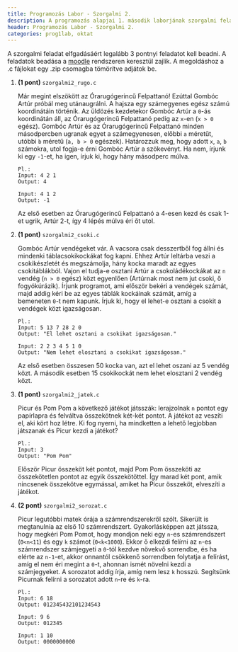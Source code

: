 ```yaml
---
title: Programozás Labor - Szorgalmi 2.
description: A programozás alapjai 1. második laborjának szorgalmi feladatai
header: Programozás Labor - Szorgalmi 2.
categories: prog1lab, oktat
---
```

A szorgalmi feladat elfgadásáért legalább 3 pontnyi feladatot kell beadni. A feladatok beadása a [moodle](https://moodle.hit.bme.hu/) rendszeren keresztül zajlik. A megoldáshoz a .c fájlokat egy .zip csomagba tömörítve adjátok be.

1. **(1 pont)** `szorgalmi2_rugo.c`

    Már megint elszökött az Órarugógerincű Felpattanó! Ezúttal Gombóc Artúr próbál meg utánaugrálni. A hajsza egy számegyenes egész számú koordinátáin történik. Az üldözés kezdetekor Gombóc Artúr a `0`-ás koordinátán áll, az Órarugógerincű Felpattanó pedig az `x`-en (`x > 0` egész). Gombóc Artúr és az Órarugógerincű Felpattanó minden másodpercben ugranak egyet a számegyenesen, előbbi `a` méretűt, utóbbi `b` méretű (`a, b > 0` egészek). Határozzuk meg, hogy adott `x`, `a`, `b` számokra, utol fogja-e érni Gombóc Artúr a szökevényt. Ha nem, írjunk ki egy `-1`-et, ha igen, írjuk ki, hogy hány másodperc múlva.

    ```
    Pl.:
    Input: 4 2 1
    Output: 4

    Input: 4 1 2
    Output: -1
    ```

    Az első esetben az Órarugógerincű Felpattanó a 4-esen kezd és csak 1-et ugrik, Artúr 2-t, így 4 lépés múlva éri őt utol.

2. **(1 pont)** `szorgalmi2_csoki.c`

    Gombóc Artúr vendégeket vár. A vacsora csak desszertből fog állni és mindenki táblacsokikockákat fog kapni. Ehhez Artúr leltárba veszi a csokikészletét és megszámolja, hány kocka maradt az egyes csokitáblákból. Vajon el tudja-e osztani Artúr a csokoládékockákat az `n` vendég (`n > 0` egész) közt egyenlően (Artúrnak most nem jut csoki, ő fogyókúrázik). Írjunk programot, ami először bekéri a vendégek számát, majd addig kéri be az egyes táblák kockáinak számát, amíg a bemeneten `0`-t nem kapunk. Írjuk ki, hogy el lehet-e osztani a csokit a vendégek közt igazságosan.

    ```
    Pl.:
    Input: 5 13 7 28 2 0
    Output: "El lehet osztani a csokikat igazságosan."

    Input: 2 2 3 4 5 1 0
    Output: "Nem lehet elosztani a csokikat igazságosan."
    ```

    Az első esetben összesen 50 kocka van, azt el lehet oszani az 5 vendég közt. A második esetben 15 csokikockát nem lehet elosztani 2 vendég közt.

3. **(1 pont)** `szorgalmi2_jatek.c`

    Picur és Pom Pom a következő játékot játsszák: lerajzolnak `n` pontot egy papírlapra és felváltva összekötnek két-két pontot. A játékot az veszíti el, aki kört hoz létre. Ki fog nyerni, ha mindketten a lehető legjobban játszanak és Picur kezdi a játékot?

    ```
    Pl.:
    Input: 3
    Output: "Pom Pom"
    ```
    
    Először Picur összeköt két pontot, majd Pom Pom összeköti az összekötetlen pontot az egyik összekötöttel. Így marad két pont, amik nincsenek összekötve egymással, amiket ha Picur összeköt, elveszíti a játékot.

4. **(2 pont)** `szorgalmi2_sorozat.c`

    Picur legutóbbi matek órája a számrendszerekről szólt. Sikerült is megtanulnia az első 10 számrendszert. Gyakorlásképpen azt játssza, hogy megkéri Pom Pomot, hogy mondjon neki egy `n`-es számrendszert (`0<n<11`) és egy `k` számot (`0<k<1000`). Ekkor ő elkezdi felírni az `n`-es számrendszer számjegyeti a `0`-tól kezdve növekvő sorrendbe, és ha elérte az `n-1`-et, akkor onnantól csökkenő sorrendben folytatja a felírást, amíg el nem éri megint a `0`-t, ahonnan ismét növelni kezdi a számjegyeket. A sorozatot addig írja, amíg nem lesz `k` hosszú. Segítsünk Picurnak felírni a sorozatot adott `n`-re és `k`-ra.

    ```
    Pl.:
    Input: 6 18
    Output: 012345432101234543

    Input: 9 6
    Output: 012345

    Input: 1 10
    Output: 0000000000
    ```